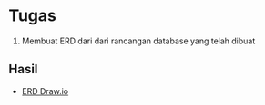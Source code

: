 # Tugas
1. Membuat ERD dari dari rancangan database yang telah dibuat

## Hasil
- [ERD Draw.io](./erd_database.drawio)
